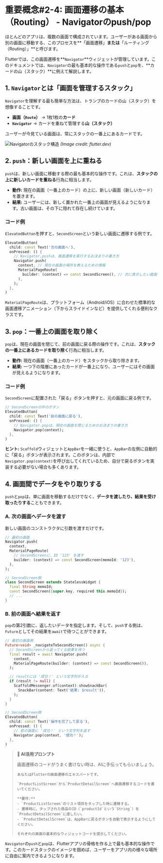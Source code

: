 # 重要概念#2-4: 画面遷移の基本（Routing） - Navigatorのpush/pop

ほとんどのアプリは、複数の画面で構成されています。ユーザーがある画面から別の画面に移動する、このプロセスを**「画面遷移」**または**「ルーティング（Routing）」**と呼びます。

Flutterでは、この画面遷移を**`Navigator`**ウィジェットが管理しています。このドキュメントでは、`Navigator`の最も基本的な操作である`push`と`pop`を、**カードの山（スタック）**に例えて解説します。

## 1. `Navigator`とは「画面を管理するスタック」

`Navigator`を理解する最も簡単な方法は、トランプのカードの山（スタック）を想像することです。

*   **画面（`Route`）** → 1枚1枚の**カード**
*   **`Navigator`** → カードを重ねて管理する**山（スタック）**

ユーザーが今見ている画面は、常にスタックの一番上にあるカードです。

![Navigatorのスタック構造](https://docs.flutter.dev/assets/images/docs/ui/navigation/navigator-stack.png)
*(Image credit: flutter.dev)*

## 2. `push`：新しい画面を上に重ねる

`push`は、新しい画面に移動する際の最も基本的な操作です。これは、**スタックの上に新しいカードを重ねる**行為に相当します。

*   **動作:** 現在の画面（一番上のカード）の上に、新しい画面（新しいカード）を置きます。
*   **結果:** ユーザーには、新しく置かれた一番上の画面が見えるようになります。古い画面は、その下に隠れて存在し続けています。

### コード例

`ElevatedButton`を押すと、`SecondScreen`という新しい画面に遷移する例です。

```dart
ElevatedButton(
  child: const Text('次の画面へ'),
  onPressed: () {
    // Navigator.pushは、画面遷移を実行するお決まりの書き方
    Navigator.push(
      context, // 現在の画面の場所を教えるための情報
      MaterialPageRoute(
        builder: (context) => const SecondScreen(), // 次に表示したい画面ウィジェット
      ),
    );
  },
)
```
`MaterialPageRoute`は、プラットフォーム（Android/iOS）に合わせた標準的な画面遷移アニメーション（下からスライドインなど）を提供してくれる便利なクラスです。

## 3. `pop`：一番上の画面を取り除く

`pop`は、現在の画面を閉じて、前の画面に戻る際の操作です。これは、**スタックの一番上にあるカードを取り除く**行為に相当します。

*   **動作:** 現在の画面（一番上のカード）をスタックから取り除きます。
*   **結果:** 一つ下の階層にあったカードが一番上になり、ユーザーにはその画面が見えるようになります。

### コード例

`SecondScreen`に配置された「戻る」ボタンを押すと、元の画面に戻る例です。

```dart
// SecondScreenの中のボタン
ElevatedButton(
  child: const Text('前の画面に戻る'),
  onPressed: () {
    // Navigator.popは、現在の画面を閉じるためのお決まりの書き方
    Navigator.pop(context);
  },
)
```

**ヒント:** `Scaffold`ウィジェットと`AppBar`を一緒に使うと、`AppBar`の左側に自動的に「戻る」ボタンが表示されます。このボタンは、内部で`Navigator.pop(context)`を呼び出してくれているため、自分で戻るボタンを実装する必要がない場合も多くあります。

## 4. 画面間でデータをやり取りする

`push`と`pop`は、単に画面を移動するだけでなく、**データを渡したり、結果を受け取ったりする**こともできます。

### A. 次の画面へデータを渡す

新しい画面のコンストラクタに引数を渡すだけです。

```dart
// 最初の画面
Navigator.push(
  context,
  MaterialPageRoute(
    // SecondScreenに、ID '123' を渡す
    builder: (context) => const SecondScreen(memoId: '123'),
  ),
);

// SecondScreen側
class SecondScreen extends StatelessWidget {
  final String memoId;
  const SecondScreen({super.key, required this.memoId});
  // ...
}
```

### B. 前の画面へ結果を返す

`pop`の第2引数に、返したいデータを指定します。そして、`push`する側は、`Future`としてその結果を`await`で待つことができます。

```dart
// 最初の画面側
Future<void> _navigateToSecondScreen() async {
  // SecondScreenから返ってくる結果を待つ
  final result = await Navigator.push(
    context,
    MaterialPageRoute(builder: (context) => const SecondScreen()),
  );

  // resultには '成功！' という文字列が入る
  if (result != null) {
    ScaffoldMessenger.of(context).showSnackBar(
      SnackBar(content: Text('結果: $result')),
    );
  }
}

// SecondScreen側
ElevatedButton(
  child: const Text('操作を完了して戻る'),
  onPressed: () {
    // 前の画面に '成功！' という文字列を返す
    Navigator.pop(context, '成功！');
  },
)
```

> **🤖 AI活用プロンプト**
>
> 画面遷移のコードがうまく書けない時は、AIに手伝ってもらいましょう。
> ```
> あなたはFlutterの画面遷移のエキスパートです。
>
> `ProductListScreen`から`ProductDetailScreen`へ画面遷移するコードを書いてください。
>
> **要件:**
> - `ProductListScreen`のリスト項目をタップした時に遷移する。
> - 遷移時に、タップされた商品のID（`productId`という`String`）を`ProductDetailScreen`に渡したい。
> - `ProductDetailScreen`は、AppBarに戻るボタンを自動で表示するようにしてください。
>
> それぞれの画面の基本的なウィジェットコードを提示してください。
> ```

`Navigator`の`push`と`pop`は、Flutterアプリの骨格を作る上で最も基本的な操作です。このカードスタックのイメージを掴めば、ユーザーをアプリ内の様々な場所に自由に案内できるようになります。